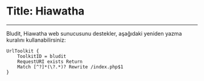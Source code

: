 # Title: Hiawatha
<!-- Position: 2 -->
<!-- Date: 2017-08-22 22:00:00 -->
---
Bludit, Hiawatha web sunucusunu destekler, aşağıdaki yeniden yazma kuralını kullanabilirsiniz:

```
UrlToolkit {
    ToolkitID = bludit
    RequestURI exists Return
    Match [^?]*(\?.*)? Rewrite /index.php$1
}
```
